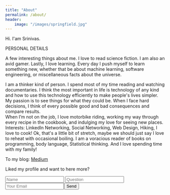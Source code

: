 ```yaml
---
title: "About"
permalink: /about/
header:
    image: "/images/springfield.jpg"
---
```

Hi. I'am Srinivas.

PERSONAL DETAILS
<br>

A few interesting things about me. I love to read science fiction. I am also an avid gamer. Lastly, I love learning. Every day I push myself to learn something new, whether that be about machine learning, software engineering, or miscellaneous facts about the universe.
<br>

I am a thinker kind of person. I spend most of my time reading and watching documentaries. I think the most important in life is technology of any kind and how to use this technology efficiently to make people's lives simpler. My passion is to see things for what they could be. When I face hard decisions, I think of every possible good and bad consequences and compare results.
<br>
When I’m not on the job, I love motorbike riding, working my way through every recipe in the cookbook, and indulging my love for seeing new places. Interests: LinkedIn Networking, Social Networking, Web Design, Hiking, I love to cook! Ok, that's a little bit of stretch, maybe we should just say I love to reheat with occasional boiling. I am a voracious reader of books on programming, body language, Statistical thinking. And I love spending time with my family!
<br>



To my blog: [ Medium ](https://medium.com/@sapireddyrahul)

Liked my profile and want to here more?
<form action="https://formspree.io/sapireddyrahul@gmail.com"
      method="POST">
    <input type="text" placeholder="Name" name="name">
    <input type="text" placeholder="Question" name="Question">
    <input type="email" placeholder="Your Email" name="_replyto" required><input type="submit" value="Send">
</form>



